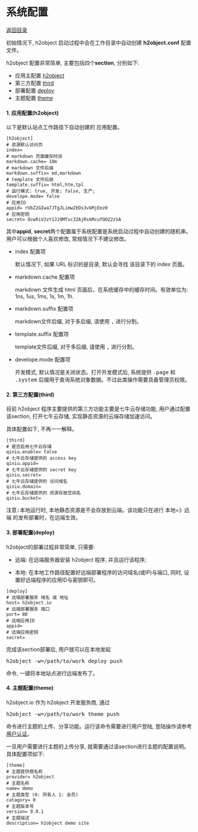 系统配置
======

[返回目录](https://github.com/h2object/h2object/blob/master/doc/chinese/index.md) 

初始情况下, h2object 启动过程中会在工作目录中自动创建 **h2object.conf** 配置文件。

h2object 配置非常简单, 主要包括四个**section**, 分别如下:

  *  应用主配置 [h2object](https://github.com/h2object/h2object/blob/master/doc/chinese/configure.md#h2object)
  *  第三方配置 [third](https://github.com/h2object/h2object/blob/master/doc/chinese/configure.md#third)
  *  部署配置  [deploy](https://github.com/h2object/h2object/blob/master/doc/chinese/configure.md#deploy)
  *  主题配置  [theme](https://github.com/h2object/h2object/blob/master/doc/chinese/configure.md#theme)

<a name="h2object"></a>
####	1. 应用配置(h2object)

以下是默认站点工作路径下自动创建的 应用配置。

````
[h2object]
# 资源默认访问页
index= 
# markdown 页面缓存时间
markdown.cache= 10m
# markdown 文件后缀
markdown.suffix= md,markdown
# template 文件后缀
template.suffix= html,htm,tpl
# 运行模式: true, 开发; false, 生产;
develope.mode= false
# 应用ID
appid= rUbZ2GIwa7JTgJLimw2EOs3vkMjEez0
# 应用密钥
secret= OcwRiV3zY1JJ9MTvc3ZAjRskMcufQOZ2zSA
````

其中**appid**, **secret**两个配置属于系统配置是系统启动过程中自动创建的随机串。用户可以根据个人喜欢修改, 常规情况下不建议修改。

-	index 配置项

	默认情况下, 如果 URL 标识的是目录, 默认会寻找 该目录下的 index 页面。

-	markdown.cache 配置项

	markdown 文件生成 html 页面后，在系统缓存中的缓存时间。有效单位为: 1ns, 1us, 1ms, 1s, 1m, 1h.

-	markdown.suffix 配置项

	markdown文件后缀, 对于多后缀, 请使用 <kbd>,</kbd> 进行分割。 

-	template.suffix 配置项

	template文件后缀, 对于多后缀, 请使用 <kbd>,</kbd> 进行分割。

-	develope.mode 配置项

	开发模式, 默认情况是关闭状态。打开开发模式后, 系统提供 <kbd>.page</kbd> 和 <kbd>.system</kbd> 后缀用于查询系统对象数据。不过此类操作需要具备管理员权限。

<a name="third"></a>
####	2. 第三方配置(third)

目前 h2object 程序主要提供的第三方功能主要是七牛云存储功能, 用户通过配置该section, 打开七牛云存储, 实现静态资源的云端存储加速访问。

具体配置如下, 不再一一解释。

````
[third]
# 是否启用七牛云存储
qiniu.enable= false
# 七牛云存储提供的 access key
qiniu.appid= 
# 七牛云存储提供的 secret key
qiniu.secret= 
# 七牛云存储提供的 访问域名
qiniu.domain= 
# 七牛云存储提供的 资源存放空间名
qiniu.bucket= 
````
<kbd>注意:</kbd>本地运行时, 本地静态资源是不会存放到云端。该功能只在进行 本地=》远端 的发布部署时，在远端生效。

<a name="deploy"></a>
####	3. 部署配置(deploy)

h2object的部署过程非常简单, 只需要:

  *  远端: 在远端服务器安装 h2object 程序, 并且运行该程序;

  *  本地: 在本地工作路径配置好远端部署程序的访问域名(或IP)与端口, 同时, 设置好远端程序的应用ID与密钥即可。

````
[deploy]
# 远端部署服务 域名 或 地址
host= h2object.io
# 远端部署服务 端口
port= 80
# 远端应用ID
appid= 
# 远端应用密钥
secret= 
````

完成该section部署后, 用户就可以在本地发起

<kbd>h2object -w=/path/to/work deploy push</kbd>

命令, 一键将本地站点进行远端发布了。

<a name="theme"></a>
####	4. 主题配置(theme)

h2object.io 作为 h2object 开发服务商, 通过 

<kbd>h2object -w=/path/to/work theme push </kbd>

命令进行主题的上传、分享功能。运行该命令需要进行用户登陆, 登陆操作请参考[用户认证](/authorize.md)。

一旦用户需要进行主题的上传分享, 就需要通过该section进行主题的配置说明。具体配置项如下:

````
[theme]
# 主题提供商名称
provider= h2object
# 主题名称
name= demo
# 主题类型 (0: 所有人 1: 会员)
catagory= 0
# 主题版本号
version= 0.0.1
# 主题描述
description= h2object demo site

````







